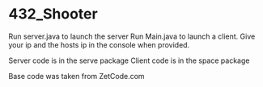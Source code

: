 # 432_Shooter

Run server.java to launch the server
Run Main.java to launch a client. Give your ip and the hosts ip in the console when provided.

Server code is in the serve package
Client code is in the space package

Base code was taken from ZetCode.com

